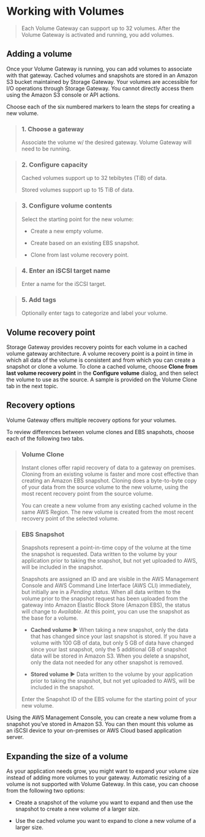 # Working with Volumes

> Each Volume Gateway can support up to 32 volumes. After the Volume Gateway is activated and running, you add volumes.

## Adding a volume

Once your Volume Gateway is running, you can add volumes to associate with that gateway. Cached volumes and snapshots are stored in an Amazon S3 bucket maintained by Storage Gateway. Your volumes are accessible for I/O operations through Storage Gateway. You cannot directly access them using the Amazon S3 console or API actions.

Choose each of the six numbered markers to learn the steps for creating a new volume.

> ### 1. Choose a gateway
>
> Associate the volume w/ the desired gateway. Volume Gateway will need to be running.

> ### 2. Configure capacity
>
> Cached volumes support up to 32 tebibytes (TiB) of data.
>
> Stored volumes support up to 15 TiB of data.

> ### 3. Configure volume contents
>
> Select the starting point for the new volume:
>
> * Create a new empty volume.
>
> * Create based on an existing EBS snapshot.
>
> * Clone from last volume recovery point.

> ### 4. Enter an iSCSI target name
>
> Enter a name for the iSCSI target.

> ### 5. Add tags
>
> Optionally enter tags to categorize and label your volume.

## Volume recovery point

Storage Gateway provides recovery points for each volume in a cached volume gateway architecture. A volume recovery point is a point in time in which all data of the volume is consistent and from which you can create a snapshot or clone a volume. To clone a cached volume, choose **Clone from last volume recovery point** in the **Configure volume** dialog, and then select the volume to use as the source. A sample is provided on the Volume Clone tab in the next topic.

## Recovery options

Volume Gateway offers multiple recovery options for your volumes. 

To review differences between volume clones and EBS snapshots, choose each of the following two tabs.

> ### Volume Clone
>
> Instant clones offer rapid recovery of data to a gateway on premises. Cloning from an existing volume is faster and more cost effective than creating an Amazon EBS snapshot. Cloning does a byte-to-byte copy of your data from the source volume to the new volume, using the most recent recovery point from the source volume.
>
> You can create a new volume from any existing cached volume in the same AWS Region. The new volume is created from the most recent recovery point of the selected volume.

> ### EBS Snapshot
>
> Snapshots represent a point-in-time copy of the volume at the time the snapshot is requested. Data written to the volume by your application prior to taking the snapshot, but not yet uploaded to AWS, will be included in the snapshot.
>
> Snapshots are assigned an ID and are visible in the AWS Management Console and AWS Command Line Interface (AWS CLI) immediately, but initially are in a *Pending status*. When all data written to the volume prior to the snapshot request has been uploaded from the gateway into Amazon Elastic Block Store (Amazon EBS), the status will change to *Available*. At this point, you can use the snapshot as the base for a volume.
>
> * **Cached volume** ▶︎ When taking a new snapshot, only the data that has changed since your last snapshot is stored. If you have a volume with 100 GB of data, but only 5 GB of data have changed since your last snapshot, only the 5 additional GB of snapshot data will be stored in Amazon S3. When you delete a snapshot, only the data not needed for any other snapshot is removed.
>
> * **Stored volume** ▶︎ Data written to the volume by your application prior to taking the snapshot, but not yet uploaded to AWS, will be included in the snapshot.
>
> Enter the Snapshot ID of the  EBS volume for the starting point of your new volume.

Using the AWS Management Console, you can create a new volume from a snapshot you’ve stored in Amazon S3. You can then mount this volume as an iSCSI device to your on-premises or AWS Cloud based application server.

## Expanding the size of a volume

As your application needs grow, you might want to expand your volume size instead of adding more volumes to your gateway. Automatic resizing of a volume is not supported with Volume Gateway. In this case, you can choose from the following two options:

* Create a snapshot of the volume you want to expand and then use the snapshot to create a new volume of a larger size.

* Use the cached volume you want to expand to clone a new volume of a larger size.
